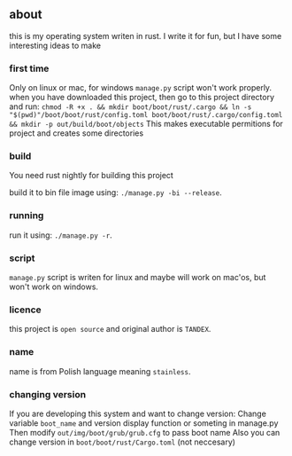 ## about
this is my operating system writen in rust.
I write it for fun, but I have some interesting ideas to make

### first time
Only on linux or mac, for windows `manage.py` script won't work properly.
when you have downloaded this project, then go to this project directory and run:
`chmod -R +x . && mkdir boot/boot/rust/.cargo && ln -s "$(pwd)"/boot/boot/rust/config.toml boot/boot/rust/.cargo/config.toml && mkdir -p out/build/boot/objects`
This makes executable permitions for project and creates some directories

### build
You need rust nightly for building this project

build it to bin file image using: `./manage.py -bi --release`.

### running
run it using: `./manage.py -r`.

### script
`manage.py` script is writen for linux and maybe will work on mac'os, but won't work on windows.

### licence
this project is `open source` and original author is `TANDEX`.

### name
name is from Polish language meaning `stainless`. 

### changing version
If you are developing this system and want to change version:
Change variable `boot_name` and version display function or someting in manage.py
Then modify `out/img/boot/grub/grub.cfg` to pass boot name
Also you can change version in `boot/boot/rust/Cargo.toml` (not neccesary)
